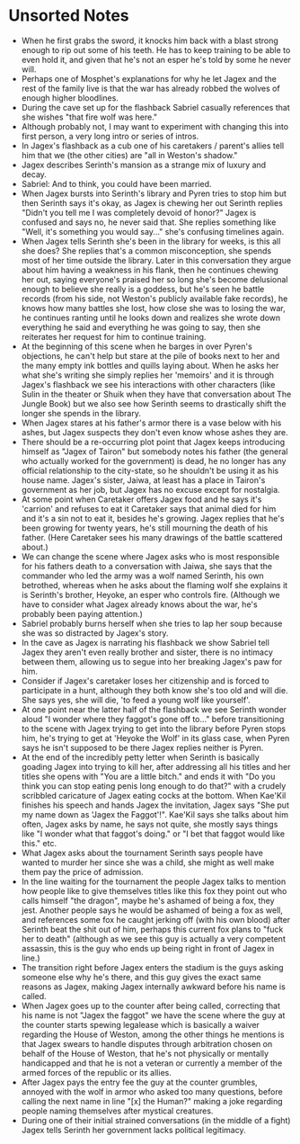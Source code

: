 # Unsorted Notes
- When he first grabs the sword, it knocks him back with a blast strong enough to rip out some of his teeth.
He has to keep training to be able to even hold it, and given that he's not an esper he's told by some he never will.
- Perhaps one of Mosphet's explanations for why he let Jagex and the rest of the family live is that the war has already robbed the wolves of enough higher bloodlines.
- During the cave set up for the flashback Sabriel casually references that she wishes "that fire wolf was here."
- Although probably not, I may want to experiment with changing this into first person, a very long intro or series of intros.
- In Jagex's flashback as a cub one of his caretakers / parent's allies tell him that we (the other cities) are "all in Weston's shadow."
- Jagex describes Serinth's mansion as a strange mix of luxury and decay.
- Sabriel: And to think, you could have been married.
- When Jagex bursts into Serinth's library and Pyren tries to stop him but then Serinth says it's okay, as Jagex is chewing her out Serinth replies "Didn't you tell me I was completely devoid of honor?" Jagex is confused and says no, he never said that.
She replies something like "Well, it's something you would say..." she's confusing timelines again.
- When Jagex tells Serinth she's been in the library for weeks, is this all she does?
She replies that's a common misconception, she spends most of her time outside the library.
Later in this conversation they argue about him having a weakness in his flank, then he continues chewing her out, saying everyone's praised her so long she's become delusional enough to believe she really is a goddess, but he's seen he battle records (from his side, not Weston's publicly available fake records), he knows how many battles she lost, how close she was to losing the war, he continues ranting until he looks down and realizes she wrote down everything he said and everything he was going to say, then she reiterates her request for him to continue training.
- At the beginning of this scene when he barges in over Pyren's objections, he can't help but stare at the pile of books next to her and the many empty ink bottles and quills laying about.
When he asks her what she's writing she simply replies her 'memoirs' and it is through Jagex's flashback we see his interactions with other characters (like Sulin in the theater or Shuik when they have that conversation about The Jungle Book) but we also see how Serinth seems to drastically shift the longer she spends in the library.
- When Jagex stares at his father's armor there is a vase below with his ashes, but Jagex suspects they don't even know whose ashes they are.
- There should be a re-occurring plot point that Jagex keeps introducing himself as "Jagex of Tairon" but somebody notes his father (the general who actually worked for the government) is dead, he no longer has any official relationship to the city-state, so he shouldn't be using it as his house name.
Jagex's sister, Jaiwa, at least has a place in Tairon's government as her job, but Jagex has no excuse except for nostalgia.
- At some point when Caretaker offers Jagex food and he says it's 'carrion' and refuses to eat it Caretaker says that animal died for him and it's a sin not to eat it, besides he's growing.
Jagex replies that he's been growing for twenty years, he's still mourning the death of his father.
(Here Caretaker sees his many drawings of the battle scattered about.)
- We can change the scene where Jagex asks who is most responsible for his fathers death to a conversation with Jaiwa, she says that the commander who led the army was a wolf named Serinth, his own betrothed, whereas when he asks about the flaming wolf she explains it is Serinth's brother, Heyoke, an esper who controls fire.
(Although we have to consider what Jagex already knows about the war, he's probably been paying attention.)
- Sabriel probably burns herself when she tries to lap her soup because she was so distracted by Jagex's story.
- In the cave as Jagex is narrating his flashback we show Sabriel tell Jagex they aren't even really brother and sister, there is no intimacy between them, allowing us to segue into her breaking Jagex's paw for him.
- Consider if Jagex's caretaker loses her citizenship and is forced to participate in a hunt, although they both know she's too old and will die.
She says yes, she will die, 'to feed a young wolf like yourself'.
- At one point near the latter half of the flashback we see Serinth wonder aloud "I wonder where they faggot's gone off to..." before transitioning to the scene with Jagex trying to get into the library before Pyren stops him, he's trying to get at 'Heyoke the Wolf' in its glass case, when Pyren says he isn't supposed to be there Jagex replies neither is Pyren.
- At the end of the incredibly petty letter when Serinth is basically goading Jagex into trying to kill her, after addressing all his titles and her titles she opens with "You are a little bitch." and ends it with "Do you think you can stop eating penis long enough to do that?" with a crudely scribbled caricature of Jagex eating cocks at the bottom.
When Kae'Kil finishes his speech and hands Jagex the invitation, Jagex says "She put my name down as 'Jagex the Faggot'!".
Kae'Kil says she talks about him often, Jagex asks by name, he says not quite, she mostly says things like "I wonder what that faggot's doing." or "I bet that faggot would like this." etc.
- What Jagex asks about the tournament Serinth says people have wanted to murder her since she was a child, she might as well make them pay the price of admission.
- In the line waiting for the tournament the people Jagex talks to mention how people like to give themselves titles like this fox they point out who calls himself "the dragon", maybe he's ashamed of being a fox, they jest.
Another people says he would be ashamed of being a fox as well, and references some fox he caught jerking off (with his own blood) after Serinth beat the shit out of him, perhaps this current fox plans to "fuck her to death" (although as we see this guy is actually a very competent assassin, this is the guy who ends up being right in front of Jagex in line.)
- The transition right before Jagex enters the stadium is the guys asking someone else why he's there, and this guy gives the exact same reasons as Jagex, making Jagex internally awkward before his name is called.
- When Jagex goes up to the counter after being called, correcting that his name is not "Jagex the faggot" we have the scene where the guy at the counter starts spewing legalease which is basically a waiver regarding the House of Weston, among the other things he mentions is that Jagex swears to handle disputes through arbitration chosen on behalf of the House of Weston, that he's not physically or mentally handicapped and that he is not a veteran or currently a member of the armed forces of the republic or its allies.
- After Jagex pays the entry fee the guy at the counter grumbles, annoyed with the wolf in armor who asked too many questions, before calling the next name in line "\[x\] the Human?" making a joke regarding people naming themselves after mystical creatures.
- During one of their initial strained conversations (in the middle of a fight) Jagex tells Serinth her government lacks political legitimacy.